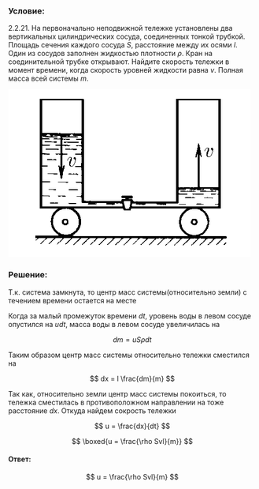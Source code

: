 ###  Условие:

$2.2.21.$ На первоначально неподвижной тележке установлены два вертикальных цилиндрических сосуда, соединенных тонкой трубкой. Площадь сечения каждого сосуда $S$, расстояние между их осями $l$. Один из сосудов заполнен жидкостью плотности $\rho$. Кран на соединительной трубке открывают. Найдите скорость тележки в момент времени, когда скорость уровней жидкости равна $v$. Полная масса всей системы $m$.

![К задаче $2.2.21$|493x339, 35%](../../img/2.2.21/2.2.21.png)

###  Решение:

Т.к. система замкнута, то центр масс системы(относительно земли) с течением времени остается на месте

Когда за малый промежуток времени $dt$, уровень воды в левом сосуде опустился на $udt$, масса воды в левом сосуде увеличилась на

$$
dm = uS\rho dt
$$

Таким образом центр масс системы относительно тележки сместился на

$$
dx = l \frac{dm}{m}
$$

Так как, относительно земли центр масс системы покоиться, то тележка сместилась в противоположном направлении на тоже расстояние $dx$. Откуда найдем сокрость тележки

$$
u = \frac{dx}{dt}
$$

$$
\boxed{u = \frac{\rho Svl}{m}}
$$

#### Ответ:

$$
u = \frac{\rho Svl}{m}
$$